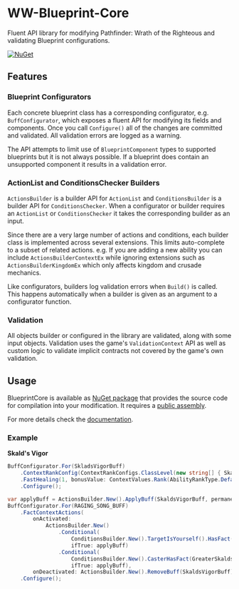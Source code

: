 # WW-Blueprint-Core

Fluent API library for modifying Pathfinder: Wrath of the Righteous and validating Blueprint configurations.

[![NuGet](https://img.shields.io/nuget/v/WW-Blueprint-Core?style=flat-square)](https://www.nuget.org/packages/WW-Blueprint-Core)

## Features

### Blueprint Configurators

Each concrete blueprint class has a corresponding configurator, e.g. `BuffConfigurator`, which exposes a fluent API for modifying its fields and components. Once you call `Configure()` all of the changes are committed and validated. All validation errors are logged as a warning.

The API attempts to limit use of `BlueprintComponent` types to supported blueprints but it is not always possible. If a blueprint does contain an unsupported component it results in a validation error.

### ActionList and ConditionsChecker Builders

`ActionsBuilder` is a builder API for `ActionList` and `ConditionsBuilder` is a builder API for `ConditionsChecker`. When a configurator or builder requires an `ActionList` or `ConditionsChecker` it takes the corresponding builder as an input.

Since there are a very large number of actions and conditions, each builder class is implemented across several extensions. This limits auto-complete to a subset of related actions. e.g. If you are adding a new ability you can include `ActionsBuilderContextEx` while ignoring extensions such as `ActionsBuilderKingdomEx` which only affects kingdom and crusade mechanics.

Like configurators, builders log validation errors when `Build()` is called. This happens automatically when a builder is given as an argument to a configurator function.

### Validation

All objects builder or configured in the library are validated, along with some input objects. Validation uses the game's `ValidationContext` API as well as custom logic to validate implicit contracts not covered by the game's own validation.

## Usage

BlueprintCore is available as [NuGet package](https://www.nuget.org/packages/WW-Blueprint-Core/) that provides the source code for compilation into your modification. It requires a [public assembly](https://github.com/WittleWolfie/OwlcatModdingWiki/wiki/Publicise-Assemblies).

For more details check the [documentation](https://wittlewolfie.github.io/WW-Blueprint-Core/articles/intro.html).

### Example

**Skald's Vigor**
```C#
BuffConfigurator.For(SkladsVigorBuff)
    .ContextRankConfig(ContextRankConfigs.ClassLevel(new string[] { SkaldClass }).DivideByThenDoubleThenAdd1(8))
    .FastHealing(1, bonusValue: ContextValues.Rank(AbilityRankType.Default))
    .Configure();

var applyBuff = ActionsBuilder.New().ApplyBuff(SkaldsVigorBuff, permanent: true, dispellable: false);
BuffConfigurator.For(RAGING_SONG_BUFF)
    .FactContextActions(
        onActivated:
            ActionsBuilder.New()
                .Conditional(
                    ConditionsBuilder.New().TargetIsYourself().HasFact(SkaldsVigor),
                    ifTrue: applyBuff)
                .Conditional(
                    ConditionsBuilder.New().CasterHasFact(GreaterSkaldsVigor),
                    ifTrue: applyBuff),
        onDeactivated: ActionsBuilder.New().RemoveBuff(SkaldsVigorBuff))
    .Configure();
```
